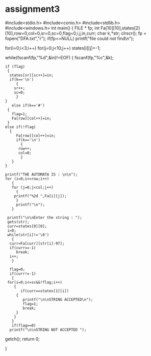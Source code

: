 # assignment3
#include<stdio.h>
#include<conio.h>
#include<stdlib.h>
#include<windows.h>
int main()
{
  FILE * fp;
  int Fa[10][10],states[2][10],row=0,col=0,sr=0,sc=0,flag=0,i,j,in,curr;
  char k,*str;
  clrscr();
  fp = fopen("DFA.txt","r");
  if(fp==NULL)
  printf("file could not find\n");

  for(i=0;i<3;i++)
    for(j=0;j<10;j++)
      states[i][j]=-1;

  while(fscanf(fp,"%d",&in)!=EOF)
    {
       fscanf(fp,"%c",&k);

    if (flag)
     {
      states[sr][sc++]=in;
      if(k=='\n')
         {
        sr++;
        sc=0;
         }
    }
       else if(k=='#')
     {
       flag=1;
       Fa[row][col++]=in;
     }
    else if(!flag)
      {
         Fa[row][col++]=in;
         if(k=='\n')
           {
          row++;
          col=0;
           }
       }
    }

    printf("THE AUTOMATA IS : \n\n");
    for (i=0;i<=row;i++)
       {
       for (j=0;j<col;j++)
         {
        printf("%2d ",Fa[i][j]);
         }
         printf("\n");
       }

     printf("\n\nEnter the string : ");
     gets(str);
     curr=states[0][0];
     i=0;
     while(str[i]!='\0')
       {
      curr=Fa[curr][str[i]-97];
      if(curr==-1)
         break;
      i++;
       }

      flag=0;
      if(curr!=-1)
       {
     for(i=0;i<=sc&&!flag;i++)
        {
           if(curr==states[1][i])
         {
            printf("\n\nSTRING ACCEPTED\n");
            flag=1;
            break;
         }
        }
       }
       if(flag==0)
      printf("\n\nSTRING NOT ACCEPTED ");
  getch();
  return 0;

}
